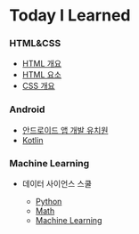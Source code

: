 # Today I Learned

### HTML&CSS
* [HTML 개요](./HTML/html_summary.md)
* [HTML 요소](./HTML/html_element.md)
* [CSS 개요](./CSS/css_summary.md)

### Android
* [안드로이드 앱 개발 유치원](./android_basic.md)
* [Kotlin](./Kotlin)


### Machine Learning
* 데이터 사이언스 스쿨

  * [Python](./Machine_Learning/Python)
  * [Math]()
  * [Machine Learning]()


